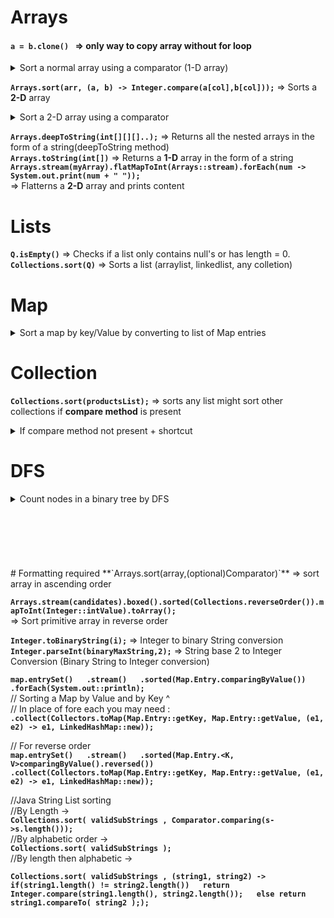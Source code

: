 # Arrays 
#### `a = b.clone() ` => only way to copy array without for loop
<details> <summary>  Sort a normal array using a comparator (1-D array) </summary>
  
  ```java

  // For normal array of string i.e.String[] - >
  Arrays.sort(n, new Comparator<String>() {
              @Override
              public int compare(String o1, String o2) {
                  // Most built objects have compareTo method you can use them
                  return o1.compareTo(o2);
              }
          });

```
</details>  

**`Arrays.sort(arr, (a, b) -> Integer.compare(a[col],b[col]));`** => Sorts a **2-D** array
<details> <summary> Sort a 2-D array using a comparator </summary>

  ```java
  Arrays.sort(array, new java.util.Comparator<int[]>() {
    public int compare(int[] a, int[] b) {
        return Integer.compare(a[0], b[0]);
    }
});
```
</details>  

**`Arrays.deepToString(int[][][]..);`** => Returns all the nested arrays in the form of a string(deepToString method)  
**`Arrays.toString(int[])`** => Returns a **1-D** array in the form of a string  
**`Arrays.stream(myArray).flatMapToInt(Arrays::stream).forEach(num -> System.out.print(num + " "));`**  
=> Flatterns a **2-D** array and prints content

# Lists 
**`Q.isEmpty()`** => Checks if a list only contains null's or has length = 0.  
**`Collections.sort(Q)`** => Sorts a list (arraylist, linkedlist, any colletion)  

# Map
<Details><Summary>Sort a map by key/Value by converting to list of Map entries </Summary>

  ```java
//(Modify classes as required)
Map<int[], Double> map = new  HashMap<>();

for(int[] a : points)
            
    map.put(new int[]{a[0], a[1]}, dist(a) );
// Map created, can be an normal map in place  
// Now create list and sort by comparator  
List<Map.Entry<int[], Double>> list = new ArrayList<>(map.entrySet());

list.sort(Map.Entry.comparingByValue());

```  
</Details>

# Collection

**`Collections.sort(productsList);`** => sorts any list might sort other collections if **compare method** is present
<Details><Summary>If compare method not present + shortcut </Summary>

  ```java
//(Modify arrow function as required, here the collection is a list of int[] so a&b are int[] and henceforth)
Collections.sort(L , (a,b) -> { 

            if(a[0]!=b[0]) 
                
                return Integer.compare(a[0],b[0]);

            return Integer.compare(a[1],b[1]);

        });

```  
</Details>

# DFS 
<details> <summary>Count nodes in a binary tree by DFS </summary>

  ```java
  int countNodes(TreeNode root) {
        if(root == null)
            return 0;
        return (1 + countNodes(root.left) + countNodes(root.right));
  }
```
</details>
<br><br><br><br><br><br>
# Formatting required 
**`Arrays.sort(array,(optional)Comparator)`** => sort array in ascending order  

**`Arrays.stream(candidates).boxed().sorted(Collections.reverseOrder()).mapToInt(Integer::intValue).toArray();`**  
=> Sort primitive array in reverse order   
   
**`Integer.toBinaryString(i);`** => Integer to binary String conversion   
**`Integer.parseInt(binaryMaxString,2);`** => String base 2 to Integer Conversion (Binary String to Integer conversion)    

**`map.entrySet()  
  .stream()  
  .sorted(Map.Entry.comparingByValue())  
  .forEach(System.out::println);`**  
// Sorting a Map by Value and by Key ^  
// In place of fore each you may need :  
**`.collect(Collectors.toMap(Map.Entry::getKey, Map.Entry::getValue, (e1, e2) -> e1, LinkedHashMap::new));`**  
  
// For reverse order   
**`map.entrySet()  
      .stream()  
      .sorted(Map.Entry.<K, V>comparingByValue().reversed())  
      .collect(Collectors.toMap(Map.Entry::getKey, Map.Entry::getValue, (e1, e2) -> e1, LinkedHashMap::new));`**  
  
  
//Java String List sorting   
//By Length ->  
        **`Collections.sort( validSubStrings , Comparator.comparing(s->s.length()));`**  
//By alphabetic order ->  
        **`Collections.sort( validSubStrings );`**  
//By length then alphabetic ->  
  
**`Collections.sort( validSubStrings , (string1, string2) ->  
                if(string1.length() != string2.length())  
                    return Integer.compare(string1.length(), string2.length());  
                else return string1.compareTo( string2 ););`**  
    

